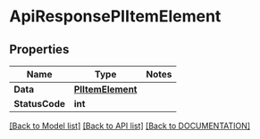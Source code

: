 # ApiResponsePIItemElement

## Properties
Name | Type | Notes
------------ | ------------- | -------------
**Data** | **[**PIItemElement**](../Model/PIItemElement.md)**
**StatusCode** | **int**

[[Back to Model list]](../../DOCUMENTATION.md#documentation-for-models) [[Back to API list]](../../DOCUMENTATION.md#documentation-for-api-endpoints) [[Back to DOCUMENTATION]](../../DOCUMENTATION.md)
